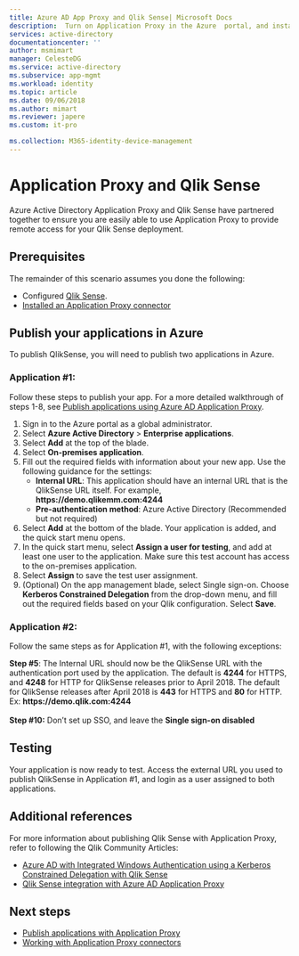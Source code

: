 ```yaml
---
title: Azure AD App Proxy and Qlik Sense| Microsoft Docs
description:  Turn on Application Proxy in the Azure  portal, and install the Connectors for the reverse proxy.
services: active-directory
documentationcenter: ''
author: msmimart
manager: CelesteDG
ms.service: active-directory
ms.subservice: app-mgmt
ms.workload: identity
ms.topic: article
ms.date: 09/06/2018
ms.author: mimart
ms.reviewer: japere
ms.custom: it-pro

ms.collection: M365-identity-device-management
---
```

# Application Proxy and Qlik Sense 
Azure Active Directory Application Proxy and Qlik Sense have partnered together to ensure you are easily able to use Application Proxy to provide remote access for your Qlik Sense deployment.  

## Prerequisites 
The remainder of this scenario assumes you done the following:
 
- Configured [Qlik Sense](https://community.qlik.com/docs/DOC-19822). 
- [Installed an Application Proxy connector](application-proxy-add-on-premises-application.md#install-and-register-a-connector) 
 
## Publish your applications in Azure 
To publish QlikSense, you will need to publish two applications in Azure.  

### Application #1: 
Follow these steps to publish your app. For a more detailed walkthrough of steps 1-8, see [Publish applications using Azure AD Application Proxy](application-proxy-add-on-premises-application.md). 


1. Sign in to the Azure portal as a global administrator. 
2. Select **Azure Active Directory** > **Enterprise applications**. 
3. Select **Add** at the top of the blade. 
4. Select **On-premises application**. 
5. Fill out the required fields with information about your new app. Use the following guidance for the settings: 
   - **Internal URL**: This application should have an internal URL that is the QlikSense URL itself. For example, **https&#58;//demo.qlikemm.com:4244** 
   - **Pre-authentication method**: Azure Active Directory (Recommended but not required) 
1. Select **Add** at the bottom of the blade. Your application is added, and the quick start menu opens. 
2. In the quick start menu, select **Assign a user for testing**, and add at least one user to the application. Make sure this test account has access to the on-premises application. 
3. Select **Assign** to save the test user assignment. 
4. (Optional) On the app management blade, select Single sign-on. Choose **Kerberos Constrained Delegation** from the drop-down menu, and fill out the required fields based on your Qlik configuration. Select **Save**. 

### Application #2: 
Follow the same steps as for Application #1, with the following exceptions: 

**Step #5**: The Internal URL should now be the QlikSense URL with the authentication port used by the application. The default is **4244** for HTTPS, and **4248** for HTTP for QlikSense releases prior to April 2018. The default for QlikSense releases after April 2018 is **443** for HTTPS and **80** for HTTP.  Ex: **https&#58;//demo.qlik.com:4244**</br></br> 
**Step #10:** Don’t set up SSO, and leave the **Single sign-on disabled**
 
 
## Testing 
Your application is now ready to test. Access the external URL you used to publish QlikSense in Application #1, and login as a user assigned to both applications.  

## Additional references
For more information about publishing Qlik Sense with Application Proxy, refer to following the Qlik Community Articles: 
- [Azure AD with Integrated Windows Authentication using a Kerberos Constrained Delegation with Qlik Sense](https://community.qlik.com/docs/DOC-20183)
- [Qlik Sense integration with Azure AD Application Proxy](https://community.qlik.com/t5/Technology-Partners-Ecosystem/Azure-AD-Application-Proxy/ta-p/1528396)

## Next steps

- [Publish applications with Application Proxy](application-proxy-add-on-premises-application.md)
- [Working with Application Proxy connectors](application-proxy-connector-groups.md)

